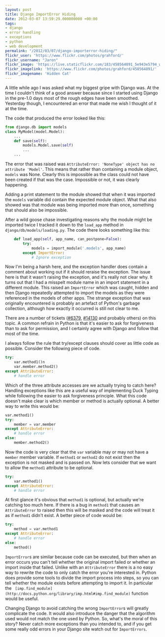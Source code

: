 ```yaml
---
layout: post
title: Django ImportError Hiding
date: 2012-03-07 13:59:29.000000000 +00:00
tags:
- django
- error handling
- exceptions
- python
- web development
permalink: "/2012/03/07/django-importerror-hiding/"
flickr_user: 'https://www.flickr.com/photos/grahford/'
flickr_username: "Jaron"
flickr_image: 'https://live.staticflickr.com/183/458564891_5e943e5794_w.jpg'
flickr_imagelink: 'https://www.flickr.com/photos/grahford/458564891/'
flickr_imagename: 'Hidden Cat'
---
```

A little while ago I was asked what my biggest gripe with Django was. At the time I couldn't think of a good
answer because since I started using Django in the pre-1.0 days most of the rough edges have been smoothed.
Yesterday though, I encountered an error that made me wish I thought of it at the time.

The code that produced the error looked like this:

```python
from django.db import models
class MyModel(model.Model):
    ...
    def save(self):
        models.Model.save(self)
        ...
    ...
```

The error that was raised was `AttributeError: 'NoneType' object has no attribute 'Model'`. This means
that rather than containing a module object, `models` was None. Clearly this is impossible as the class
could not have been created if that was the case. Impossible or not, it was clearly happening.

Adding a print statement to the module showed that when it was imported the `models` variable did
contain the expected module object. What that also showed was that module was being imported more than once,
something that should also be impossible.

After a wild goose chase investigating reasons why the module might be imported twice I tracked it down to the
`load_app` method in `django/db/models/loading.py`. The code there looks something like this:

```python
    def load_app(self, app_name, can_postpone=False):
        try:
            models = import_module('.models', app_name)
        except ImportError:
            # Ignore exception
```

Now I'm being a harsh here, and the exception handler does contain a comment about working out if it should
reraise the exception. The issue here is that it wasn't raising the exception, and it's really not clear why.
It turns out that I had a misspelt module name in an import statement in a different module. This raised an
`ImportError` which was caught, hidden and then Django repeatedly attempted to import the models as
they were referenced in the models of other apps. The strange exception that was originally encountered is
probably an artefact of Python's garbage collection, although how exactly it occurred is still not clear to
me.

There are a number of tickets ([#6379](https://code.djangoproject.com/ticket/6379),
[#14130](https://code.djangoproject.com/ticket/14130) and probably others) on this topic. A common
refrain in Python is that it's easier to ask for forgiveness than to ask for permission, and I certainly agree
with Django and follow that most of the time.

I always follow the rule that try/except clauses should cover as little code as possible. Consider the
following piece of code.

```python
try:
    var.method1()n
    var.member.method2()
except AttributeError:
    # handle error
```

Which of the three attribute accesses are we actually trying to catch here? Handling exceptions like this
are a useful way of implementing Duck Typing while following the easier to ask forgiveness principle. What
this code doesn't make clear is which member or method is actually optional. A better way to write this would
be:

```python
var.method1()
try:
    member = var.member
except AttributeError:
    # handle error
else:
    member.method2()
```

Now the code is very clear that the `var` variable may or may not have a `member` member
variable. If `method1` or `method2` do not exist then the exception is not masked and is passed
on. Now lets consider that we want to allow the `method1` attribute to be optional.

```python
try:
    var.method1()
except AttributeError:
    # handle error
```

At first glance it's obvious that `method1` is optional, but actually we're catching too much here. If
there is a bug in `method1` that causes an `AttributeError` to raised then this will be masked
and the code will treat it as if `method1` didn't exist. A better piece of code would be:

```python
try:
    method = var.method1
except AttributeError:
    # handle error
else:
    method()
```

`ImportError`s are similar because code can be executed, but then when an error occurs you can't tell
whether the original import failed or whether an import inside that failed. Unlike with an
`AttributeError` there is a no easy way to rewrite the code to only catch the error you're interested
in. Python does provide some tools to divide the import process into steps, so you can tell whether the module
exists before attempting to import it. In particular the `
[imp.find_module](http://docs.python.org/library/imp.html#imp.find_module)` function would be
useful.

Changing Django to avoid catching the wrong `ImportError`s will greatly complicate the code. It would
also introduce the danger that the algorithm used would not match the one used by Python. So, what's the moral
of this story? Never catch more exceptions than you intended to, and if you get some really odd errors in your
Django site watch out for `ImportErrors`.
